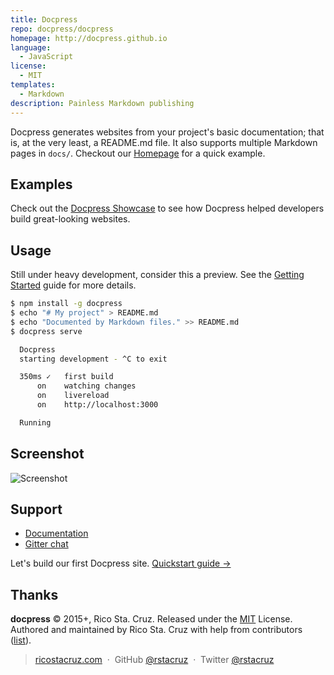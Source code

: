 ```yaml
---
title: Docpress
repo: docpress/docpress
homepage: http://docpress.github.io
language:
  - JavaScript
license:
  - MIT
templates:
  - Markdown
description: Painless Markdown publishing
---
```


Docpress generates websites from your project's basic documentation; that is, at the very least, a README.md file.
It also supports multiple Markdown pages in `docs/`. Checkout our [Homepage](http://docpress.github.io) for a quick example.

## Examples

Check out the [Docpress Showcase](https://github.com/docpress/docpress/blob/master/docs/showcase.md) to see how Docpress helped developers build great-looking websites.

## Usage

Still under heavy development, consider this a preview.
See the [Getting Started](http://docpress.github.io/getting-started/quickstart.html) guide for more details.

```sh
$ npm install -g docpress
$ echo "# My project" > README.md
$ echo "Documented by Markdown files." >> README.md
$ docpress serve

  Docpress
  starting development - ^C to exit

  350ms ✓   first build
      on    watching changes
      on    livereload
      on    http://localhost:3000

  Running
```

## Screenshot

![Screenshot](https://i.imgur.com/eSXOeVw.png)

## Support

- [Documentation](http://docpress.github.io/)
- [Gitter chat](https://gitter.im/docpress/Lobby)

Let's build our first Docpress site.
[Quickstart guide →](http://docpress.github.io/getting-started/quickstart.html)

## Thanks

**docpress** © 2015+, Rico Sta. Cruz. Released under the [MIT] License.<br>
Authored and maintained by Rico Sta. Cruz with help from contributors ([list][contributors]).

> [ricostacruz.com](http://ricostacruz.com) &nbsp;&middot;&nbsp;
> GitHub [@rstacruz](https://github.com/rstacruz) &nbsp;&middot;&nbsp;
> Twitter [@rstacruz](https://twitter.com/rstacruz)

[mit]: http://mit-license.org/
[contributors]: http://github.com/rstacruz/docpress/contributors
